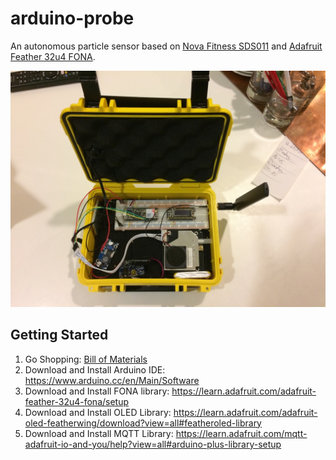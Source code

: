 # arduino-probe

An autonomous particle sensor based on [Nova Fitness SDS011](http://inovafitness.com/en/Laser-PM2-5-Sensor-35.html) and [Adafruit Feather 32u4 FONA](https://learn.adafruit.com/adafruit-feather-32u4-fona).

![Photo of the arduino-probe](/docs/openbox.jpg)

## Getting Started

1. Go Shopping: [Bill of Materials](docs/billofmaterials.md)
1. Download and Install Arduino IDE: https://www.arduino.cc/en/Main/Software
1. Download and Install FONA library:  https://learn.adafruit.com/adafruit-feather-32u4-fona/setup
1. Download and Install OLED Library: https://learn.adafruit.com/adafruit-oled-featherwing/download?view=all#featheroled-library
1. Download and Install MQTT Library: https://learn.adafruit.com/mqtt-adafruit-io-and-you/help?view=all#arduino-plus-library-setup

